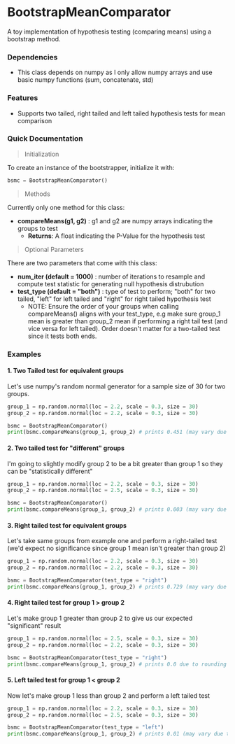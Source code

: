# BootstrapMeanComparator
A toy implementation of hypothesis testing (comparing means) using a bootstrap method.

### Dependencies
* This class depends on numpy as I only allow numpy arrays and use basic numpy functions (sum, concatenate, std)

### Features
* Supports two tailed, right tailed and left tailed hypothesis tests for mean comparison

### Quick Documentation
> Initialization

To create an instance of the bootstrapper, initialize it with:
```python
bsmc = BootstrapMeanComparator()
```

> Methods

Currently only one method for this class:
* **compareMeans(g1, g2)** : g1 and g2 are numpy arrays indicating the groups to test
  * **Returns**: A float indicating the P-Value for the hypothesis test

> Optional Parameters

There are two parameters that come with this class:
* **num_iter (default = 1000)** : number of iterations to resample and compute test statistic for generating null hypothesis distrubution
* **test_type (default = "both")** : type of test to perform; "both" for two tailed, "left" for left tailed and "right" for right tailed hypothesis test
  * NOTE: Ensure the order of your groups when calling compareMeans() aligns with your test_type, e.g make sure group_1 mean is greater than group_2 mean if performing a right tail test (and vice versa for left tailed). Order doesn't matter for a two-tailed test since it tests both ends.

### Examples
#### 1. Two Tailed test for equivalent groups
Let's use numpy's random normal generator for a sample size of 30 for two groups.
```python
group_1 = np.random.normal(loc = 2.2, scale = 0.3, size = 30)
group_2 = np.random.normal(loc = 2.2, scale = 0.3, size = 30)

bsmc = BootstrapMeanComparator()
print(bsmc.compareMeans(group_1, group_2) # prints 0.451 (may vary due to randomness, obviously)
```

#### 2. Two tailed test for "different" groups
I'm going to slightly modify group 2 to be a bit greater than group 1 so they can be "statistically different"
```python
group_1 = np.random.normal(loc = 2.2, scale = 0.3, size = 30)
group_2 = np.random.normal(loc = 2.5, scale = 0.3, size = 30)

bsmc = BootstrapMeanComparator()
print(bsmc.compareMeans(group_1, group_2) # prints 0.003 (may vary due to randomness, obviously)
```

#### 3. Right tailed test for equivalent groups
Let's take same groups from example one and perform a right-tailed test (we'd expect no significance since group 1 mean isn't greater than group 2)
```python
group_1 = np.random.normal(loc = 2.2, scale = 0.3, size = 30)
group_2 = np.random.normal(loc = 2.2, scale = 0.3, size = 30)

bsmc = BootstrapMeanComparator(test_type = "right")
print(bsmc.compareMeans(group_1, group_2) # prints 0.729 (may vary due to randomness, obviously)
```

#### 4. Right tailed test for group 1 > group 2
Let's make group 1 greater than group 2 to give us our expected "significant" result
```python
group_1 = np.random.normal(loc = 2.5, scale = 0.3, size = 30)
group_2 = np.random.normal(loc = 2.2, scale = 0.3, size = 30)

bsmc = BootstrapMeanComparator(test_type = "right")
print(bsmc.compareMeans(group_1, group_2) # prints 0.0 due to rounding (may vary due to randomness, obviously)
```

#### 5. Left tailed test for group 1 < group 2
Now let's make group 1 less than group 2 and perform a left tailed test
```python
group_1 = np.random.normal(loc = 2.2, scale = 0.3, size = 30)
group_2 = np.random.normal(loc = 2.5, scale = 0.3, size = 30)

bsmc = BootstrapMeanComparator(test_type = "left")
print(bsmc.compareMeans(group_1, group_2) # prints 0.01 (may vary due to randomness, obviously)
```
